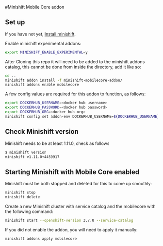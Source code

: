 #Minishift Mobile Core addon

## Set up
If you have not yet, [Install minishift](https://docs.openshift.org/latest/minishift/getting-started/installing.html).

Enable minishift experimental addons:
```sh
export MINISHIFT_ENABLE_EXPERIMENTAL=y
```

After Cloning this repo it will need to be added to the minishift addons catalog, this cannot be done from inside the directory, add it like so:
```sh
cd ..
minishift addon install -f minishift-mobilecore-addon/
minishift addons enable mobilecore
```

A few config values are required for this addon to function, as follows:
```sh
export DOCKERHUB_USERNAME=<docker hub username>
export DOCKERHUB_PASSWORD=<docker hub password>
export DOCKERHUB_ORG=<docker hub org>
minishift config set addon-env DOCKERHUB_USERNAME=${DOCKERHUB_USERNAME},DOCKERHUB_PASSWORD="${DOCKERHUB_PASSWORD}",DOCKERHUB_ORG=${DOCKERHUB_ORG}
```

## Check Minishift version
Minishift needs to be at least 1.11.0, check as follows
```sh
$ minishift version
minishift v1.11.0+4459917
```

## Starting Minishift with Mobile Core enabled
Minishift must be both stopped and deleted for this to come up smoothly:
```sh
minishift stop
minishift delete
```

Create a new Minishift cluster with service catalog and the mobilecore with the following command:
```sh
minishift start --openshift-version 3.7.0 --service-catalog
```

If you did not enable the addon, you will need to apply it manually:
```sh
minishift addons apply mobilecore
```

